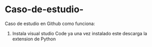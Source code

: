 # Caso-de-estudio-
Caso de estudio en Github
como funciona: 
1. Instala visual studio Code ya una vez instalado este descarga la extension de Python 
